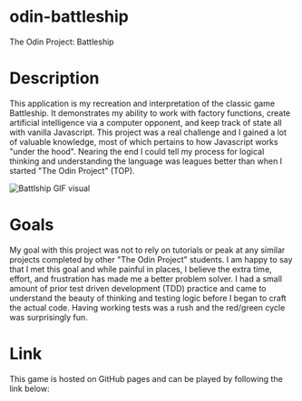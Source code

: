 # odin-battleship

The Odin Project: Battleship

# Description

This application is my recreation and interpretation of the classic game Battleship. It demonstrates my ability to work with factory functions, create artificial intelligence via a computer opponent, and keep track of state all with vanilla Javascript. This project was a real challenge and I gained a lot of valuable knowledge, most of which pertains to how Javascript works "under the hood". Nearing the end I could tell my process for logical thinking and understanding the language was leagues better than when I started "The Odin Project" (TOP).

![Battlship GIF visual](./dist/public/battleship-example.gif)

# Goals

My goal with this project was not to rely on tutorials or peak at any similar projects completed by other "The Odin Project" students. I am happy to say that I met this goal and while painful in places, I believe the extra time, effort, and frustration has made me a better problem solver. I had a small amount of prior test driven development (TDD) practice and came to understand the beauty of thinking and testing logic before I began to craft the actual code. Having working tests was a rush and the red/green cycle was surprisingly fun.

# Link

This game is hosted on GitHub pages and can be played by following the link below:
